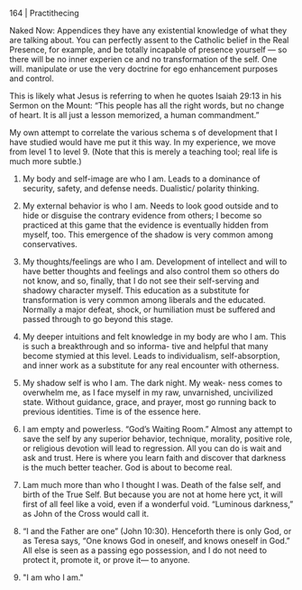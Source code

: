 164 | Practithecing

Naked Now: Appendices they have any existential knowledge of what they are talking about. You can perfectly assent to the Catholic belief in the Real Presence, for example, and be totally incapable of presence yourself — so there will be no inner experien ce and no transformation of the self. One will. manipulate or use the very doctrine for ego enhancement purposes and control.

This is likely what Jesus is referring to when he quotes Isaiah 29:13 in his Sermon on the Mount: “This people has all the right words, but no change of heart. It is all just a lesson memorized, a human commandment.”

My own attempt to correlate the various schema s of development that I have studied would have me put it this way. In my experience, we move from level 1 to level 9. (Note that this is merely a teaching tool; real life is much more subtle.)

1. My body and self-image are who I am. Leads to a dominance of security, safety, and defense needs. Dualistic/ polarity thinking.
2. My external behavior is who I am. Needs to look good outside and to hide or disguise the contrary evidence from others; I become so practiced at this game that the evidence is eventually hidden from myself, too. This emergence of the shadow is very common among conservatives.

3. My thoughts/feelings are who I am. Development of intellect and will to have better thoughts and feelings and also control them so others do not know, and so, finally, that I do not see their self-serving and shadowy character myself.  This education as a substitute for transformation is very common among liberals and the educated.  Normally a major defeat, shock, or humiliation must be suffered and passed through to go beyond this stage.

4. My deeper intuitions and felt knowledge in my body are who I am. This is such a breakthrough and so informa- tive and helpful that many become stymied at this level.  Leads to individualism, self-absorption, and inner work as a substitute for any real encounter with otherness.

5. My shadow self is who I am. The dark night. My weak- ness comes to overwhelm me, as I face myself in my raw, unvarnished, uncivilized state. Without guidance, grace, and prayer, most go running back to previous identities.  Time is of the essence here.

6. I am empty and powerless. “God’s Waiting Room.” Almost any attempt to save the self by any superior behavior, technique, morality, positive role, or religious devotion will lead to regression. All you can do is wait and ask and trust.  Here is where you learn faith and discover that darkness is the much better teacher. God is about to become real.

7. Lam much more than who I thought I was. Death of the false self, and birth of the True Self. But because you are not at home here yct, it will first of all feel like a void, even if a wonderful void. “Luminous darkness,” as John of the Cross would call it.

8. “I and the Father are one” (John 10:30). Henceforth there is only God, or as Teresa says, “One knows God in oneself, and knows oneself in God.” All else is seen as a passing ego possession, and I do not need to protect it, promote it, or prove it— to anyone.

9. "I am who I am."
